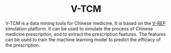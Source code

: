 # <center> V-TCM
V-TCM is a data mining tools for Chinese medicine. It is based on the [V-REP](http://www.coppeliarobotics.com/) simulation platform. It can be used to simulate the process of Chinese medicine prescription, and to extract the prescription features. The features can be used to train the machine learning model to predict the efficacy of the prescription.
 
